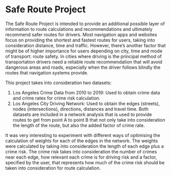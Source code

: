 # Safe Route Project

The Safe Route Project is intended to provide an additional possible layer of information to route calculations and recommendations and ultimately recommend safer routes for drivers. Most navigation apps and websites focus on providing the shortest and fastest routes for users, taking into consideration distance, time and traffic. However, there’s another factor that might be of higher importance for users depending on city, time and mode of transport: route safety. In cities where driving is the principal method of transportation drivers need a reliable route recommendation that will avoid dangerous areas and roads, especially when the driver follows blindly the routes that navigation systems provide.

This project takes into consideration two datasets:
1. Los Angeles Crime Data from 2010 to 2019: Used to obtain crime data and crime rates for crime risk calculation.
2. Los Angeles City Driving Network: Used to obtain the edges (streets), nodes (intersections), directions, distances and travel time.
Both datasets are included in a network analysis that is used to provide routes to get from point A to point B that not only take into consideration the length of the route, but also the added factor of crime rate.

It was very interesting to experiment with different ways of optimising the calculation of weights for each of the edges in the network. The weights were calculated by taking into consideration the length of each edge plus a crime risk. The crime risk takes into consideration the number of crimes near each edge, how relevant each crime is for driving risk and a factor, specified by the user, that represents how much of the crime risk should be taken into consideration for route calculation.
